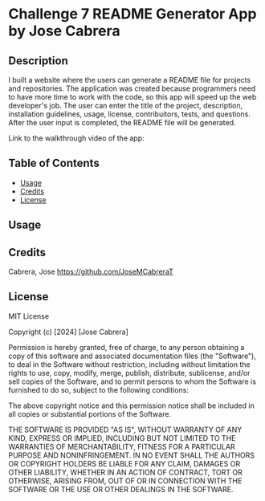 # Challenge 7 README Generator App by Jose Cabrera


## Description

I built a website where the users can generate a README file for projects and repositories. The application was created because programmers need to have more time to work with the code, so this app will speed up the web developer's job. The user can enter the title of the project, description, installation guidelines, usage, license, contribuitors, tests, and questions. After the user input is completed, the README file will be generated.


Link to the walkthrough video of the app:

## Table of Contents

- [Usage](#usage)
- [Credits](#credits)
- [License](#license)

## Usage

## Credits

Cabrera, Jose   https://github.com/JoseMCabreraT

## License

MIT License

Copyright (c) [2024] [Jose Cabrera]

Permission is hereby granted, free of charge, to any person obtaining a copy
of this software and associated documentation files (the "Software"), to deal
in the Software without restriction, including without limitation the rights
to use, copy, modify, merge, publish, distribute, sublicense, and/or sell
copies of the Software, and to permit persons to whom the Software is
furnished to do so, subject to the following conditions:

The above copyright notice and this permission notice shall be included in all
copies or substantial portions of the Software.

THE SOFTWARE IS PROVIDED "AS IS", WITHOUT WARRANTY OF ANY KIND, EXPRESS OR
IMPLIED, INCLUDING BUT NOT LIMITED TO THE WARRANTIES OF MERCHANTABILITY,
FITNESS FOR A PARTICULAR PURPOSE AND NONINFRINGEMENT. IN NO EVENT SHALL THE
AUTHORS OR COPYRIGHT HOLDERS BE LIABLE FOR ANY CLAIM, DAMAGES OR OTHER
LIABILITY, WHETHER IN AN ACTION OF CONTRACT, TORT OR OTHERWISE, ARISING FROM,
OUT OF OR IN CONNECTION WITH THE SOFTWARE OR THE USE OR OTHER DEALINGS IN THE
SOFTWARE.
        